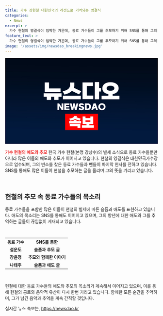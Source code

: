 ```yaml
---
title: 가수 장현철 대한민국의 레전드로 기억되는 영결식
categories:
  - News
excerpt: >
  가수 현철의 영결식이 임박한 가운데, 동료 가수들이 그를 추모하기 위해 SNS를 통해 그의 영원한 휴식을 바라는 글과 함께 마지막 인사를 전하고 있다. 설운도, 장윤정, 진성, 현숙 등이 빈소를 찾아 현철을 추모하며 마지막 인사를 전했으며, 남진, 김연자, 홍서범, 조갑경, 영탁, 김수찬 등도 근조 화환을 전달하며 애도의 뜻을 표현했다. SNS를 통해 애도를 전한 이들도 있었으며, 장윤정은 현철과 함께한 추억을 담은 사진과 함께 감사의 인사를 전했다. 하루 뒤인 18일 오전 7시 30분에는 현철의 영결식이 엄수되며, 그의 동료들과 팬들이 마음을 모아 그를 추모하고 있다.
feature_text: >
  가수 현철의 영결식이 임박한 가운데, 동료 가수들이 그를 추모하기 위해 SNS를 통해 그의 영원한 휴식을 바라는 글과 함께 마지막 인사를 전하고 있다. 설운도, 장윤정, 진성, 현숙 등이 빈소를 찾아 현철을 추모하며 마지막 인사를 전했으며, 남진, 김연자, 홍서범, 조갑경, 영탁, 김수찬 등도 근조 화환을 전달하며 애도의 뜻을 표현했다. SNS를 통해 애도를 전한 이들도 있었으며, 장윤정은 현철과 함께한 추억을 담은 사진과 함께 감사의 인사를 전했다. 하루 뒤인 18일 오전 7시 30분에는 현철의 영결식이 엄수되며, 그의 동료들과 팬들이 마음을 모아 그를 추모하고 있다.
image: '/assets/img/newsdao_breakingnews.jpg'
---
```


<p><img src="/assets/img/newsdao_breakingnews.jpg" alt="bookingtag 속보" /></p>

<p><b><span style="color: #ee2323;">가수 현철의 애도와 추모</span></b>
한국 가수 현철(본명 강상수)의 별세 소식으로 동료 가수들뿐만 아니라 많은 이들의 애도와 추모가 이어지고 있습니다. 현철의 영결식은 대한민국가수장으로 엄수되며, 그의 빈소를 찾은 동료 가수들과 팬들이 마지막 헌사를 전하고 있습니다. SNS를 통해도 많은 이들이 현철을 추모하는 글을 올리며 그의 뜻을 기리고 있습니다.</p>

<p data-ke-size="size16">&nbsp;</p>

<h2 data-ke-size="size26">현철의 추모 속 동료 가수들의 목소리</h2>

<p>동료 가수들을 포함한 많은 이들이 현철의 별세에 따른 슬픔과 애도를 표현하고 있습니다. 애도의 목소리는 SNS를 통해도 이어지고 있으며, 그의 향년에 대한 애도와 그를 추억하는 글들이 끊임없이 게재되고 있습니다.</p>

<p data-ke-size="size16">&nbsp;</p>

<table>
  <tr>
    <td style="text-align: center; height: 17px;"><b>동료 가수</b></td>
    <td style="text-align: center; height: 17px;"><b>SNS를 통한</b></td>
  </tr>
  <tr>
    <td style="text-align: center; height: 17px;"><b>설운도</b></td>
    <td style="text-align: center; height: 17px;"><b>슬픔과 추모 글</b></td>
  </tr>
  <tr>
    <td style="text-align: center; height: 17px;"><b>장윤정</b></td>
    <td style="text-align: center; height: 17px;"><b>추모와 함께한 이야기</b></td>
  </tr>
  <tr>
    <td style="text-align: center; height: 17px;"><b>나태주</b></td>
    <td style="text-align: center; height: 17px;"><b>슬픔과 애도 글</b></td>
  </tr>
</table>

<p data-ke-size="size16">&nbsp;</p>

<p>현철에 대한 동료 가수들의 애도와 추모의 목소리가 계속해서 이어지고 있으며, 이를 통해 현철의 공로와 음악적 유산이 다시 한번 기리고 있습니다. 함께한 모든 순간을 추억하며, 그가 남긴 음악과 추억을 계속 간직할 것입니다.</p>
실시간 뉴스 속보는, <a href="https://newsdao.kr" rel="dofollow">https://newsdao.kr</a>


